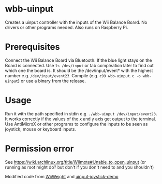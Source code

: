 # wbb-uinput

Creates a uinput controller with the inputs of the Wii Balance Board. No drivers or other programs needed. Also runs on Raspberry Pi.

# Prerequisites
Connect the Wii Balance Board via Bluetooth. If the blue light stays on the Board is connected. Use `ls /dev/input` or tab compleation later to find out which one the board is. It should be the /dev/input/event* with the highest number e.g. `/dev/input/event23`. Compile (e.g. `c99 wbb-uinput.c -o wbb-uinput`) or use a binary from the release.

# Usage
Run it with the path specified in stdin e.g. `./wbb-uinput /dev/input/event23`. It works correctly if the values of the x and y axis get output to the terminal. Use AntiMicroX or other programs to configure the inputs to be seen as joystick, mouse or keyboard inputs.


# Permission error
See https://wiki.archlinux.org/title/Wiimote#Unable_to_open_uinput (or running as root might do? but don't if you don't need to and you shouldn't)

Modified code from [WiiWeight](https://github.com/keldu/WiiWeight) and [uinput-joystick-demo](https://github.com/GrantEdwards/uinput-joystick-demo)
